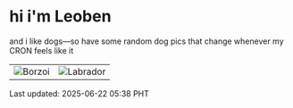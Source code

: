 # hi i'm Leoben

and i like dogs—so have some random dog pics that change whenever my CRON feels like it

|  |  |
|--------|----------|
| ![Borzoi](https://random-dog-vercel.vercel.app/api/random-borzoi?v=1750541922) | ![Labrador](https://random-dog-vercel.vercel.app/api/random-labrador?v=1750541922) |

Last updated: 2025-06-22 05:38 PHT
